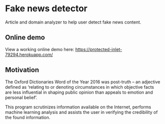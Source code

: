 # Fake news detector
Article and domain analyzer to help user detect fake news content.

## Online demo
View a working online demo here: https://protected-inlet-79294.herokuapp.com/

## Motivation
The Oxford Dictionaries Word of the Year 2016 was post-truth – an adjective defined as ‘relating to or denoting circumstances in which objective facts are less influential in shaping public opinion than appeals to emotion and personal belief’.

This program scrutinizes information available on the Internet, performs machine learning analysis and assists the user in verifying the credibility of the found information.